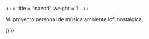 +++
title = "nazori"
weight = 1
+++

Mi proyecto personal de música ambiente lofi nostalgica.

{{<youtube qKNfJl03xYI>}}
